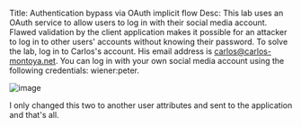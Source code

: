 Title: Authentication bypass via OAuth implicit flow
Desc:  This lab uses an OAuth service to allow users to log in with their social media account. Flawed validation by the client application makes it possible for an attacker to log in to other users' accounts without knowing their password.
To solve the lab, log in to Carlos's account. His email address is carlos@carlos-montoya.net.
You can log in with your own social media account using the following credentials: wiener:peter. 

![image](https://github.com/user-attachments/assets/9293a24f-5e25-4f98-84c4-2e46691f894c)

I only changed this two to another user attributes and sent to the application and that's all.
